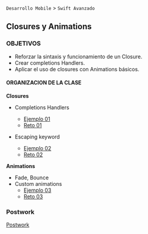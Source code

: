 
`Desarrollo Mobile` > `Swift Avanzado`

##  Closures y Animations

### OBJETIVOS 

- Reforzar la sintaxis y funcionamiento de un Closure.
- Crear completions Handlers.
- Aplicar el uso de closures con Animations básicos. 

#### ORGANIZACION DE LA CLASE 

**Closures**

- Completions Handlers

	- [Ejemplo 01](Ejemplo-01)
	- [Reto 01](Reto-01)

- Escaping keyword 

	- [Ejemplo 02](Ejemplo-02)
	- [Reto 02](Reto-02)

**Animations**

- Fade, Bounce 
- Custom animations
	- [Ejemplo 03](Ejemplo-03)
	- [Reto 03](Reto-03)

### Postwork

[Postwork](Postwork)